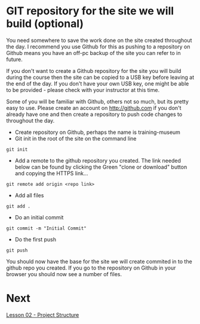 # GIT repository for the site we will build (optional)

You need somewhere to save the work done on the site created throughout the day. I recommend you use Github for this as pushing to a repository on Github means you have an off-pc backup of the site you can refer to in future.

If you don't want to create a Github repository for the site you will build during the course then the site can be copied to a USB key before leaving at the end of the day. If you don't have your own USB key, one might be able to be provided - please check with your instructor at this time.

Some of you will be familiar with Github, others not so much, but its pretty easy to use. Please create an account on <a href="http://github.com" target="\_blank">http://github.com</a> if you don't already have one and then create a repository to push code changes to throughout the day.

* Create repository on Github, perhaps the name is training-museum
* Git init in the root of the site on the command line
```
git init
```
* Add a remote to the github repository you created. The link needed below can be found by clicking the Green "clone or download" button and copying the HTTPS link...
```
git remote add origin <repo link>
```
* Add all files
```
git add .
```
* Do an initial commit
```
git commit -m "Initial Commit"
```
* Do the first push
```
git push
```

You should now have the base for the site we will create commited in to the github repo you created. If you go to the repository on Github in your browser you should now see a number of files.

# Next

[Lesson 02 - Project Structure](02_SiteProjectStructure.md)
